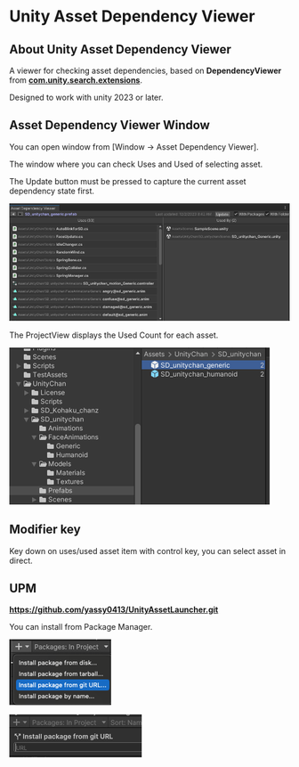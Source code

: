 Unity Asset Dependency Viewer
===

About Unity Asset Dependency Viewer
---
A viewer for checking asset dependencies, based on **DependencyViewer** from [**com.unity.search.extensions**](https://github.com/Unity-Technologies/com.unity.search.extensions).

Designed to work with unity 2023 or later.


Asset Dependency Viewer Window
---
You can open window from [Window -> Asset Dependency Viewer].

The window where you can check Uses and Used of selecting asset.

The Update button must be pressed to capture the current asset dependency state first.

![](Editor/StoreDocument/Viewer.png)

The ProjectView displays the Used Count for each asset.

![](Editor/StoreDocument/ProjectView.png)


Modifier key
--- 

Key down on uses/used asset item with control key, you can select asset in direct. 


UPM
--- 
**https://github.com/yassy0413/UnityAssetLauncher.git**

You can install from Package Manager.

![](Editor/StoreDocument/PackageManager01.png)

![](Editor/StoreDocument/PackageManager02.png)

